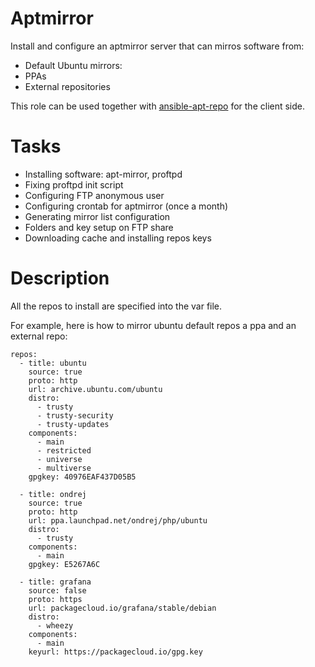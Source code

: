Aptmirror
======

Install and configure an aptmirror server that can mirros software from:
- Default Ubuntu mirrors:
- PPAs
- External repositories

This role can be used together with [ansible-apt-repo](https://galaxy.ansible.com/andreazorzetto/Apt-Mirror-Client/) for the client side.

Tasks
======

- Installing software: apt-mirror, proftpd
- Fixing proftpd init script
- Configuring FTP anonymous user
- Configuring crontab for aptmirror (once a month)
- Generating mirror list configuration
- Folders and key setup on FTP share
- Downloading cache and installing repos keys

Description
======

All the repos to install are specified into the var file.

For example, here is how to mirror ubuntu default repos a ppa and an external repo:

```
repos:
  - title: ubuntu
    source: true
    proto: http
    url: archive.ubuntu.com/ubuntu
    distro:
      - trusty
      - trusty-security
      - trusty-updates
    components:
      - main
      - restricted
      - universe
      - multiverse
    gpgkey: 40976EAF437D05B5

  - title: ondrej
    source: true
    proto: http
    url: ppa.launchpad.net/ondrej/php/ubuntu
    distro:
      - trusty
    components:
      - main
    gpgkey: E5267A6C

  - title: grafana
    source: false
    proto: https
    url: packagecloud.io/grafana/stable/debian
    distro:
      - wheezy
    components:
      - main
    keyurl: https://packagecloud.io/gpg.key
```  
